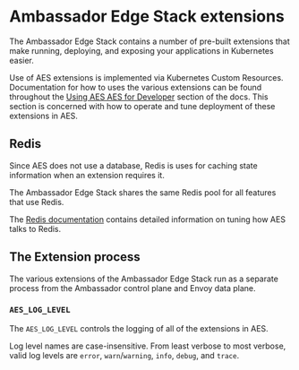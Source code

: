 # Ambassador Edge Stack extensions

The Ambassador Edge Stack contains a number of pre-built extensions that make
running, deploying, and exposing your applications in Kubernetes easier. 

Use of AES extensions is implemented via Kubernetes Custom Resources.
Documentation for how to uses the various extensions can be found throughout the
[Using AES AES for Developer](../../using/) section of the docs. This section
is concerned with how to operate and tune deployment of these extensions in AES.

## Redis

Since AES does not use a database, Redis is uses for caching state information
when an extension requires it.

The Ambassador Edge Stack shares the same Redis pool for all features that use
Redis.

The [Redis documentation](../aes-redis) contains detailed information on tuning
how AES talks to Redis.

## The Extension process

The various extensions of the Ambassador Edge Stack run as a separate process
from the Ambassador control plane and Envoy data plane.

### `AES_LOG_LEVEL`

The `AES_LOG_LEVEL` controls the logging of all of the extensions in AES.

Log level names are case-insensitive.  From least verbose to most
verbose, valid log levels are `error`, `warn`/`warning`, `info`,
`debug`, and `trace`.
